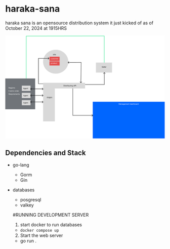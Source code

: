 # haraka-sana

haraka sana is an opensource distribution system it just kicked of as of October 22, 2024
at 1915HRS

![project arhitecture](https://github.com/kimutaiRop/haraka-sana/blob/main/architecture.png)

## Dependencies and Stack

- go-lang
  - Gorm
  - Gin
- databases
  - posgresql
  - valkey

  #RUNNING DEVELOPMENT SERVER
  1. start docker to run databases
    - `docker compose up`
  2. Start the web server
    - go run .
